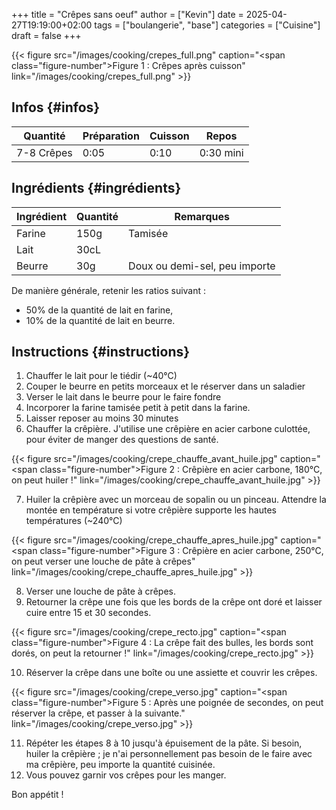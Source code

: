 +++
title = "Crêpes sans oeuf"
author = ["Kevin"]
date = 2025-04-27T19:19:00+02:00
tags = ["boulangerie", "base"]
categories = ["Cuisine"]
draft = false
+++

<a id="figure--Un batch de crêpes sans oeufs"></a>

{{< figure src="/images/cooking/crepes_full.png" caption="<span class=\"figure-number\">Figure&nbsp;1&nbsp;: </span>Crêpes après cuisson" link="/images/cooking/crepes_full.png" >}}


## Infos {#infos}

| Quantité   | Préparation | Cuisson | Repos     |
|------------|-------------|---------|-----------|
| 7-8 Crêpes | 0:05        | 0:10    | 0:30 mini |


## Ingrédients {#ingrédients}

| Ingrédient | Quantité | Remarques                     |
|------------|----------|-------------------------------|
| Farine     | 150g     | Tamisée                       |
| Lait       | 30cL     |                               |
| Beurre     | 30g      | Doux ou demi-sel, peu importe |

De manière générale, retenir les ratios suivant :

-   50% de la quantité de lait en farine,
-   10% de la quantité de lait en beurre.


## Instructions {#instructions}

1.  Chauffer le lait pour le tiédir (~40°C)
2.  Couper le beurre en petits morceaux et le réserver dans un saladier
3.  Verser le lait dans le beurre pour le faire fondre
4.  Incorporer la farine tamisée petit à petit dans la farine.
5.  Laisser reposer au moins 30 minutes
6.  Chauffer la crêpière. J'utilise une crêpière en acier carbone culottée, pour éviter de manger des questions de santé.

<a id="figure--Température de la crêpière avant huilage"></a>

{{< figure src="/images/cooking/crepe_chauffe_avant_huile.jpg" caption="<span class=\"figure-number\">Figure&nbsp;2&nbsp;: </span>Crêpière en acier carbone, 180°C, on peut huiler !" link="/images/cooking/crepe_chauffe_avant_huile.jpg" >}}

7.  Huiler la crêpière avec un morceau de sopalin ou un pinceau. Attendre la montée en température si votre crêpière supporte les hautes températures (~240°C)

<a id="figure--Température de la crêpière après huilage"></a>

{{< figure src="/images/cooking/crepe_chauffe_apres_huile.jpg" caption="<span class=\"figure-number\">Figure&nbsp;3&nbsp;: </span>Crêpière en acier carbone, 250°C, on peut verser une louche de pâte à crêpes" link="/images/cooking/crepe_chauffe_apres_huile.jpg" >}}

8.  Verser une louche de pâte à crêpes.
9.  Retourner la crêpe une fois que les bords de la crêpe ont doré et laisser cuire entre 15 et 30 secondes.

<a id="figure--Crêpe face recto, prête à être retournée"></a>

{{< figure src="/images/cooking/crepe_recto.jpg" caption="<span class=\"figure-number\">Figure&nbsp;4&nbsp;: </span>La crêpe fait des bulles, les bords sont dorés, on peut la retourner !" link="/images/cooking/crepe_recto.jpg" >}}

10. Réserver la crêpe dans une boîte ou une assiette et couvrir les crêpes.

<a id="figure--Crêpe face verso, prête à être réservée"></a>

{{< figure src="/images/cooking/crepe_verso.jpg" caption="<span class=\"figure-number\">Figure&nbsp;5&nbsp;: </span>Après une poignée de secondes, on peut réserver la crêpe, et passer à la suivante." link="/images/cooking/crepe_verso.jpg" >}}

11. Répéter les étapes 8 à 10 jusqu'à épuisement de la pâte. Si besoin, huiler la crêpière ; je n'ai personnellement pas besoin de le faire avec ma crêpière, peu importe la quantité cuisinée.
12. Vous pouvez garnir vos crêpes pour les manger.

Bon appétit !
